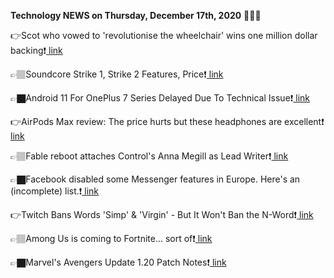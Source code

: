 <b>Technology NEWS on Thursday, December 17th, 2020</b> 📡📡📡 

👉Scot who vowed to 'revolutionise the wheelchair' wins one million dollar backing❗️<a href='https://techblock.club/?p=8911'> link</a>

👉🏽Soundcore Strike 1, Strike 2 Features, Price❗️<a href='https://techblock.club/?p=8913'> link</a>

👉🏿Android 11 For OnePlus 7 Series Delayed Due To Technical Issue❗️<a href='https://techblock.club/?p=8915'> link</a>

👉AirPods Max review: The price hurts but these headphones are excellent❗️<a href='https://techblock.club/?p=8917'> link</a>

👉🏽Fable reboot attaches Control's Anna Megill as Lead Writer❗️<a href='https://techblock.club/?p=8919'> link</a>

👉🏿Facebook disabled some Messenger features in Europe. Here's an (incomplete) list.❗️<a href='https://techblock.club/?p=8921'> link</a>

👉Twitch Bans Words 'Simp' & 'Virgin' - But It Won't Ban the N-Word❗️<a href='https://techblock.club/?p=8923'> link</a>

👉🏽Among Us is coming to Fortnite... sort of❗️<a href='https://techblock.club/?p=8925'> link</a>

👉🏿Marvel's Avengers Update 1.20 Patch Notes❗️<a href='https://techblock.club/?p=8927'> link</a>

